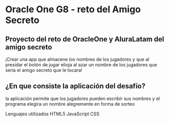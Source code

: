 <h1>Oracle One G8 - reto del Amigo Secreto</h1>
<h2>Proyecto del reto de OracleOne y AluraLatam del amigo secreto</h2>
¡Crear una app que almacene los nombres de los jugadores y que al presidar el botón de jugar elioja al azar un nombre de los jugadores que seria el amigo secreto que le tocara!

<h2>¿En que consiste la aplicación del desafío?</h2>
la aplicación permite que los jugadores pueden escribir sus nombres y el programa elegira un nombre alegremente en forma de sorteo

Lenguajes utilizados
HTML5
JavaScript
CSS
